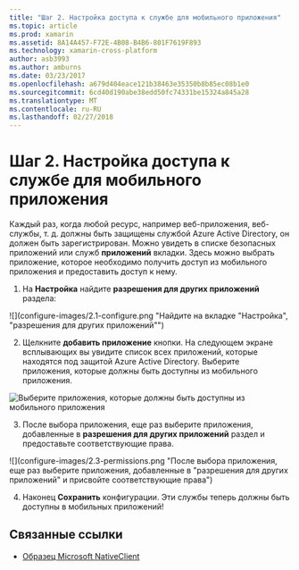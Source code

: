 ```yaml
---
title: "Шаг 2. Настройка доступа к службе для мобильного приложения"
ms.topic: article
ms.prod: xamarin
ms.assetid: 8A14A457-F72E-4B08-B4B6-801F7619F893
ms.technology: xamarin-cross-platform
author: asb3993
ms.author: amburns
ms.date: 03/23/2017
ms.openlocfilehash: a679d404eace121b38463e35350b8b85ec08b1e0
ms.sourcegitcommit: 6cd40d190abe38edd50fc74331be15324a845a28
ms.translationtype: MT
ms.contentlocale: ru-RU
ms.lasthandoff: 02/27/2018
---
```

# <a name="step-2-configure-service-access-for-mobile-application"></a>Шаг 2. Настройка доступа к службе для мобильного приложения

Каждый раз, когда любой ресурс, например веб-приложения, веб-службы, т. д. должны быть защищены службой Azure Active Directory, он должен быть зарегистрирован. Можно увидеть в списке безопасных приложений или служб **приложений** вкладки. Здесь можно выбрать приложение, которое необходимо получить доступ из мобильного приложения и предоставить доступ к нему.

1. На **Настройка** найдите **разрешения для других приложений** раздела:

  ![](configure-images/2.1-configure.png "Найдите на вкладке "Настройка", "разрешения для других приложений"")

2.  Щелкните **добавить приложение** кнопки. На следующем экране всплывающих вы увидите список всех приложений, которые находятся под защитой Azure Active Directory. Выберите приложения, которые должны быть доступны из мобильного приложения.

  ![](configure-images/2.2-add-application.png "Выберите приложения, которые должны быть доступны из мобильного приложения")

3. После выбора приложения, еще раз выберите приложения, добавленные в **разрешения для других приложений** раздел и предоставьте соответствующие права.

  ![](configure-images/2.3-permissions.png "После выбора приложения, еще раз выберите приложения, добавленные в "разрешения для других приложений" и присвойте соответствующие права")

4. Наконец **Сохранить** конфигурации. Эти службы теперь должны быть доступны в мобильных приложений!



## <a name="related-links"></a>Связанные ссылки

- [Образец Microsoft NativeClient](https://github.com/AzureADSamples/NativeClient-MultiTarget-DotNet)

